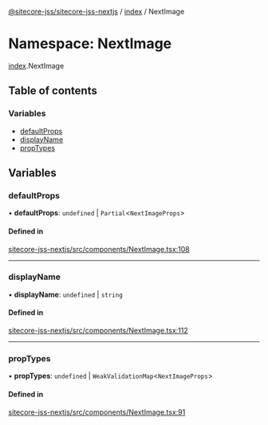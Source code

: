 [@sitecore-jss/sitecore-jss-nextjs](../README.md) / [index](index.md) / NextImage

# Namespace: NextImage

[index](index.md).NextImage

## Table of contents

### Variables

- [defaultProps](index.NextImage.md#defaultprops)
- [displayName](index.NextImage.md#displayname)
- [propTypes](index.NextImage.md#proptypes)

## Variables

### defaultProps

• **defaultProps**: `undefined` \| `Partial`\<`NextImageProps`\>

#### Defined in

[sitecore-jss-nextjs/src/components/NextImage.tsx:108](https://github.com/Sitecore/jss/blob/8de6d3f6b/packages/sitecore-jss-nextjs/src/components/NextImage.tsx#L108)

___

### displayName

• **displayName**: `undefined` \| `string`

#### Defined in

[sitecore-jss-nextjs/src/components/NextImage.tsx:112](https://github.com/Sitecore/jss/blob/8de6d3f6b/packages/sitecore-jss-nextjs/src/components/NextImage.tsx#L112)

___

### propTypes

• **propTypes**: `undefined` \| `WeakValidationMap`\<`NextImageProps`\>

#### Defined in

[sitecore-jss-nextjs/src/components/NextImage.tsx:91](https://github.com/Sitecore/jss/blob/8de6d3f6b/packages/sitecore-jss-nextjs/src/components/NextImage.tsx#L91)
